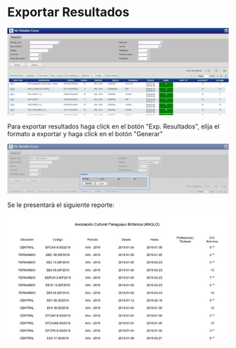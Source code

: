 # Exportar Resultados

![Listar Cursos](../../img/indicePrincipal.jpg)

Para exportar resultados haga click en el botón "Exp. Resultados", elija el formato a exportar y haga click en el botón "Generar"

![Nombramientos](../../img/reporteIndicePrincipalResultados.jpg)

Se le presentará el siguiente reporte:

![Nombramientos](../../img/reporteIndicePrincipalResultadosEjemplo.jpg)



